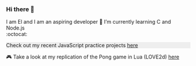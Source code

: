 ### Hi there 👋
I am El and I am an aspiring developer
 🌱 I’m currently learning C and Node.js
 <br>:octocat: 
 <div style="background-color: #eeeeee">Check out my recent JavaScript practice projects <a href="https://github.com/elbytes/JS-practice-projects">here</a></div>
 
 :video_game: Take a look at my replication of the Pong game in Lua (LOVE2d) <a href="https://github.com/elbytes/pong_game">here</a>
<!--
**elalimardani/elalimardani** is a ✨ _special_ ✨ repository because its `README.md` (this file) appears on your GitHub profile.

Here are some ideas to get you started:

 
 
- 🔭 I’m currently working on ...

- 👯 I’m looking to collaborate on ...
- 🤔 I’m looking for help with ...
- 💬 Ask me about ...
- 📫 How to reach me: ...
- 😄 Pronouns: ...
- ⚡ Fun fact: ...
-->
